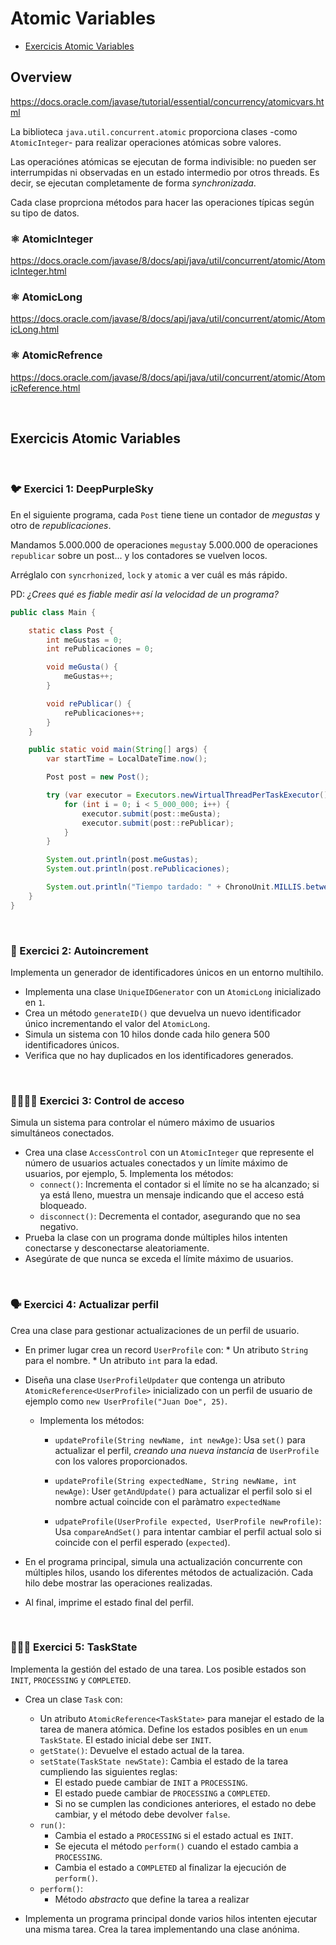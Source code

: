 # Atomic Variables

* [Exercicis Atomic Variables](#exercicis-atomic-variables)

## Overview

https://docs.oracle.com/javase/tutorial/essential/concurrency/atomicvars.html

La biblioteca `java.util.concurrent.atomic` proporciona clases -como `AtomicInteger`- para realizar operaciones atómicas sobre valores.

Las operaciónes atómicas se ejecutan de forma indivisible: no pueden ser interrumpidas ni observadas en un estado intermedio por otros threads. Es decir, se ejecutan completamente de forma _synchronizada_.

Cada clase proprciona métodos para hacer las operaciones típicas según su tipo de datos.

### ⚛️ AtomicInteger 

https://docs.oracle.com/javase/8/docs/api/java/util/concurrent/atomic/AtomicInteger.html

### ⚛️ AtomicLong

https://docs.oracle.com/javase/8/docs/api/java/util/concurrent/atomic/AtomicLong.html

### ⚛️ AtomicRefrence 

https://docs.oracle.com/javase/8/docs/api/java/util/concurrent/atomic/AtomicReference.html


<br />

## Exercicis Atomic Variables

<br />

### 🐦 Exercici 1: DeepPurpleSky

En el siguiente programa, cada `Post` tiene tiene un contador de _megustas_ y otro de _republicaciones_.

Mandamos 5.000.000 de operaciones `megusta`y 5.000.000 de operaciones `republicar` sobre un post... y los contadores se vuelven locos.

Arréglalo con `syncrhonized`, `lock` y `atomic` a ver cuál es más rápido.

PD: _¿Crees qué es fiable medir así la velocidad de un programa?_

```java
public class Main {

    static class Post {
        int meGustas = 0;
        int rePublicaciones = 0;

        void meGusta() {
            meGustas++;
        }

        void rePublicar() {
            rePublicaciones++;
        }
    }

    public static void main(String[] args) {
        var startTime = LocalDateTime.now();

        Post post = new Post();

        try (var executor = Executors.newVirtualThreadPerTaskExecutor()) {
            for (int i = 0; i < 5_000_000; i++) {
                executor.submit(post::meGusta);
                executor.submit(post::rePublicar);
            }
        }

        System.out.println(post.meGustas);
        System.out.println(post.rePublicaciones);

        System.out.println("Tiempo tardado: " + ChronoUnit.MILLIS.between(startTime, LocalDateTime.now()));
    }
}
```

<br />

### 🌰 Exercici 2: Autoincrement

Implementa un generador de identificadores únicos en un entorno multihilo.

* Implementa una clase `UniqueIDGenerator` con un `AtomicLong` inicializado en `1`.
* Crea un método `generateID()` que devuelva un nuevo identificador único incrementando el valor del `AtomicLong`.
* Simula un sistema con 10 hilos donde cada hilo genera 500 identificadores únicos.
* Verifica que no hay duplicados en los identificadores generados.

<br />

### 👨‍👨‍👦‍👦 Exercici 3: Control de acceso

Simula un sistema para controlar el número máximo de usuarios simultáneos conectados.

* Crea una clase `AccessControl` con un `AtomicInteger` que represente el número de usuarios actuales conectados y un límite máximo de usuarios, por ejemplo, 5.  Implementa los métodos:
    * `connect()`: Incrementa el contador si el límite no se ha alcanzado; si ya está lleno, muestra un mensaje indicando que el acceso está bloqueado.
    * `disconnect()`: Decrementa el contador, asegurando que no sea negativo.
* Prueba la clase con un programa donde múltiples hilos intenten conectarse y desconectarse aleatoriamente.
* Asegúrate de que nunca se exceda el límite máximo de usuarios.

<br />

### 🗣 Exercici 4:  Actualizar perfil

Crea una clase para gestionar actualizaciones de un perfil de usuario.

* En primer lugar crea un record `UserProfile` con:
        * Un atributo `String` para el nombre.
        * Un atributo `int` para la edad.


* Diseña una clase `UserProfileUpdater` que contenga un atributo `AtomicReference<UserProfile>` inicializado con un perfil de usuario de ejemplo como `new UserProfile("Juan Doe", 25)`.

    * Implementa los métodos:
        * `updateProfile(String newName, int newAge)`:
         Usa `set()` para actualizar el perfil, *creando una nueva instancia* de `UserProfile` con los valores proporcionados.

        * `updateProfile(String expectedName, String newName, int newAge)`:
         User `getAndUpdate()` para actualizar el perfil solo si el nombre actual coincide con el paràmatro `expectedName`
    
        * `udpateProfile(UserProfile expected, UserProfile newProfile)`:
            Usa `compareAndSet()` para intentar cambiar el perfil actual solo si coincide con el perfil esperado (`expected`).

* En el programa principal, simula una actualización concurrente con múltiples hilos, usando los diferentes métodos de actualización. Cada hilo debe mostrar las operaciones realizadas.

* Al final, imprime el estado final del perfil.

<br />

### 🧎🏽‍♀️ Exercici 5: TaskState

Implementa la gestión del estado de una tarea. Los posible estados son `INIT`, `PROCESSING` y `COMPLETED`.

* Crea un clase `Task` con:
    * Un atributo `AtomicReference<TaskState>` para manejar el estado de la tarea de manera atómica. Define los estados posibles en un `enum TaskState`. El estado inicial debe ser `INIT`.
    * `getState()`: Devuelve el estado actual de la tarea.
    * `setState(TaskState newState)`: Cambia el estado de la tarea cumpliendo las siguientes reglas:
        * El estado puede cambiar de `INIT` a `PROCESSING`.
        * El estado puede cambiar de `PROCESSING` a `COMPLETED`.
        * Si no se cumplen las condiciones anteriores, el estado no debe cambiar, y el método debe devolver `false`.
    * `run()`:
        * Cambia el estado a `PROCESSING` si el estado actual es `INIT`.
        * Se ejecuta el método `perform()` cuando el estado cambia a `PROCESSING`.
        * Cambia el estado a `COMPLETED` al finalizar la ejecución de `perform()`.
    * `perform()`:
        * Método *abstracto* que define la tarea a realizar
               
* Implementa un programa principal donde varios hilos intenten ejecutar una misma tarea. Crea la tarea implementando una clase anónima.

